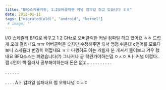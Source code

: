 ```yaml
---
title: "BFQ스케쥴러랑, 1.2오버클럭한 커널 컴파일 하고 있습니다 ㅎㅎ"
date: 2012-01-11
tags: ["migrated(old)", "android", "kernel"]
 # image: ''
---
```


I/O 스케쥴러 BFQ로 바꾸고
1.2 GHz로 오버클럭한 커널 컴파일 하고 있어요 ㅎㅎ
드럽게 오래 걸리내요 ㅠㅠ 
어버클럭은 숫자만 수정해주면 되서 엄청 쉬운대
c언어를 모르다 보니 스케쥴러 변경이 어렵내요 ㅠㅜ
다행히도 아는 개발자 분 개셔서 물어보고 겨우 했내요
BFQ소스는 퍼왔습니다(?)
그나저나 곧 학원가야하는댑 ㅇㅅㅇ
Aㅏ 커널 어렵다..쩝 c언어 책 질러서 공부해야하는대 돈은 없고..
.
.
.
.
.
.
.
.
.

.
.
.
.
.
.

.
.
.
.
Aㅏ 컴파일 실패내요 쩝 오류나냉 ㅇㅅㅇ

